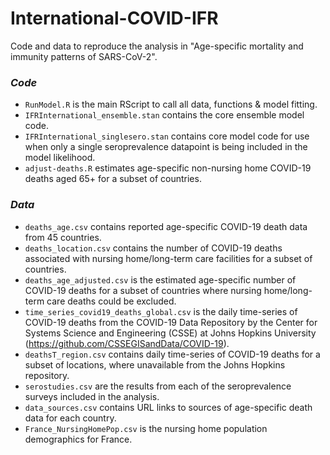 # International-COVID-IFR

Code and data to reproduce the analysis in "Age-specific mortality and immunity patterns of SARS-CoV-2".

### **_Code_**
- ```RunModel.R``` is the main RScript to call all data, functions & model fitting.
- ```IFRInternational_ensemble.stan``` contains the core ensemble model code.
- ```IFRInternational_singlesero.stan``` contains core model code for use when only a single seroprevalence datapoint is being included in the model likelihood.
- ```adjust-deaths.R``` estimates age-specific non-nursing home COVID-19 deaths aged 65+ for a subset of countries.



### **_Data_**
- ```deaths_age.csv``` contains reported age-specific COVID-19 death data from 45 countries.
- ```deaths_location.csv``` contains the number of COVID-19 deaths associated with nursing home/long-term care facilities for a subset of countries.
- ```deaths_age_adjusted.csv``` is the estimated age-specific number of COVID-19 deaths for a subset of countries where nursing home/long-term care deaths
could be excluded.
- ```time_series_covid19_deaths_global.csv``` is the daily time-series of COVID-19 deaths from the COVID-19 Data Repository 
by the Center for Systems Science and Engineering (CSSE) at Johns Hopkins University (https://github.com/CSSEGISandData/COVID-19).
- ```deathsT_region.csv``` contains daily time-series of COVID-19 deaths for a subset of locations, where unavailable from the Johns Hopkins repository.
- ```serostudies.csv``` are the results from each of the seroprevalence surveys included in the analysis.
- ```data_sources.csv``` contains URL links to sources of age-specific death data for each country.
- ```France_NursingHomePop.csv``` is the nursing home population demographics for France.
